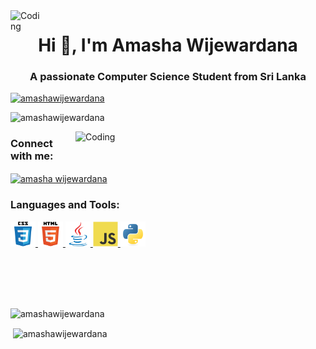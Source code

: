 <img align="left"  alt="Coding" width="10%" src="https://static.wixstatic.com/media/b313a9_89ebec0c5f384c65a9551f0c1ec18ca9~mv2.gif">
<h1 align="center">Hi 👋, I'm Amasha Wijewardana</h1>
<h3 align="center">A passionate Computer Science Student from Sri Lanka</h3>


<p align="left"> <a href="https://github.com/ryo-ma/github-profile-trophy"><img src="https://github-profile-trophy.vercel.app/?username=amashawijewardana" alt="amashawijewardana" /></a> </p>
<p align="left"> <img src="https://komarev.com/ghpvc/?username=amashawijewardana&label=Profile%20views&color=0e75b6&style=flat" alt="amashawijewardana" /> </p>


<img align="right"  alt="Coding" width="400" src="https://camo.githubusercontent.com/1982536bad3e47f7e8bc0cac1e9fa00524cf104bcdc4ba8e986cc11255e4ded1/68747470733a2f2f692e70696e696d672e636f6d2f6f726967696e616c732f62632f36632f31372f62633663313731656565323838613266316531323463373439333033623234652e676966">


<h3 align="left">Connect with me:</h3>
<p align="left">
<a href="https://linkedin.com/in/amasha wijewardana" target="blank"><img align="center" src="https://raw.githubusercontent.com/rahuldkjain/github-profile-readme-generator/master/src/images/icons/Social/linked-in-alt.svg" alt="amasha wijewardana" height="30" width="40" /></a>
</p>


<h3 align="left">Languages and Tools:</h3>
<p align="left"> <a href="https://www.w3schools.com/css/" target="_blank" rel="noreferrer"><img src="https://raw.githubusercontent.com/devicons/devicon/master/icons/css3/css3-original-wordmark.svg" alt="css3" width="40" height="40"/> </a> <a href="https://www.w3.org/html/" target="_blank" rel="noreferrer"> <img src="https://raw.githubusercontent.com/devicons/devicon/master/icons/html5/html5-original-wordmark.svg" alt="html5" width="40" height="40"/> </a> <a href="https://www.java.com" target="_blank" rel="noreferrer"> <img src="https://raw.githubusercontent.com/devicons/devicon/master/icons/java/java-original.svg" alt="java" width="40" height="40"/> </a> <a href="https://developer.mozilla.org/en-US/docs/Web/JavaScript" target="_blank" rel="noreferrer"> <img src="https://raw.githubusercontent.com/devicons/devicon/master/icons/javascript/javascript-original.svg" alt="javascript" width="40" height="40"/> </a> <a href="https://www.python.org" target="_blank" rel="noreferrer"> <img src="https://raw.githubusercontent.com/devicons/devicon/master/icons/python/python-original.svg" alt="python" width="40" height="40"/> </a> </p>
<br> <br> <br><br>
<p><img align="left" src="https://github-readme-stats.vercel.app/api/top-langs?username=amashawijewardana&show_icons=true&locale=en&layout=compact" alt="amashawijewardana" /></p>
<br> 
<p>&nbsp;<img align="center" src="https://github-readme-stats.vercel.app/api?username=amashawijewardana&show_icons=true&locale=en" alt="amashawijewardana" /></p>


